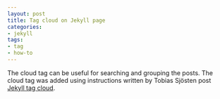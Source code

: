 ```yaml
---
layout: post
title: Tag cloud on Jekyll page
categories:
- jekyll
tags:
- tag
- how-to
---
```


The cloud tag can be useful for searching and grouping the posts. The cloud tag was added using instructions written by Tobias Sjösten post 
[Jekyll tag cloud](http://vvv.tobiassjosten.net/jekyll/jekyll-tag-cloud/).


